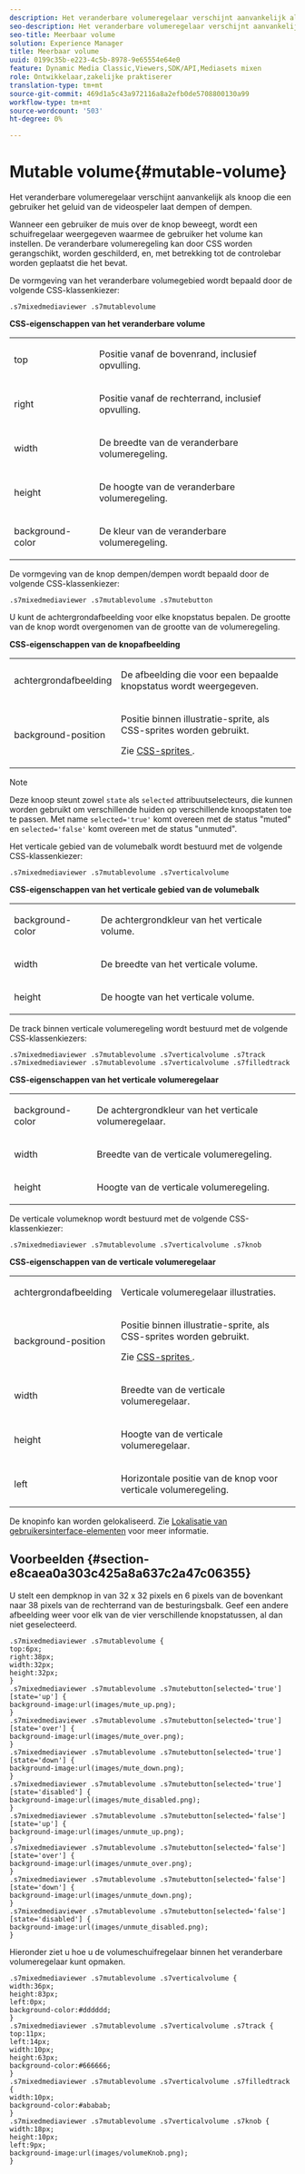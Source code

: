 ```yaml
---
description: Het veranderbare volumeregelaar verschijnt aanvankelijk als knoop die een gebruiker het geluid van de videospeler laat dempen of dempen.
seo-description: Het veranderbare volumeregelaar verschijnt aanvankelijk als knoop die een gebruiker het geluid van de videospeler laat dempen of dempen.
seo-title: Meerbaar volume
solution: Experience Manager
title: Meerbaar volume
uuid: 0199c35b-e223-4c5b-8978-9e65554e64e0
feature: Dynamic Media Classic,Viewers,SDK/API,Mediasets mixen
role: Ontwikkelaar,zakelijke praktiserer
translation-type: tm+mt
source-git-commit: 469d1a5c43a972116a8a2efb0de5708800130a99
workflow-type: tm+mt
source-wordcount: '503'
ht-degree: 0%

---
```



# Mutable volume{#mutable-volume}

Het veranderbare volumeregelaar verschijnt aanvankelijk als knoop die een gebruiker het geluid van de videospeler laat dempen of dempen.

<!--<a id="section_061E550C1C1D4DB2BD663A898895B38C"></a>-->

Wanneer een gebruiker de muis over de knop beweegt, wordt een schuifregelaar weergegeven waarmee de gebruiker het volume kan instellen. De veranderbare volumeregeling kan door CSS worden gerangschikt, worden geschilderd, en, met betrekking tot de controlebar worden geplaatst die het bevat.

De vormgeving van het veranderbare volumegebied wordt bepaald door de volgende CSS-klassenkiezer:

```
.s7mixedmediaviewer .s7mutablevolume
```

**CSS-eigenschappen van het veranderbare volume**

<table id="table_C48C56E696304C9BAFEE71BA9EA9A174"> 
 <tbody> 
  <tr> 
   <td colname="col1"> <p> <span class="codeph"> top  </span> </p> </td> 
   <td colname="col2"> <p> Positie vanaf de bovenrand, inclusief opvulling. </p> </td> 
  </tr> 
  <tr> 
   <td colname="col1"> <p> <span class="codeph"> right  </span> </p> </td> 
   <td colname="col2"> <p> Positie vanaf de rechterrand, inclusief opvulling. </p> </td> 
  </tr> 
  <tr> 
   <td colname="col1"> <p> <span class="codeph"> width </span> </p> </td> 
   <td colname="col2"> <p> De breedte van de veranderbare volumeregeling. </p> </td> 
  </tr> 
  <tr> 
   <td colname="col1"> <p> <span class="codeph"> height  </span> </p> </td> 
   <td colname="col2"> <p>De hoogte van de veranderbare volumeregeling. </p> </td> 
  </tr> 
  <tr> 
   <td colname="col1"> <p> <span class="codeph"> background-color  </span> </p> </td> 
   <td colname="col2"> <p> De kleur van de veranderbare volumeregeling. </p> </td> 
  </tr> 
 </tbody> 
</table>

De vormgeving van de knop dempen/dempen wordt bepaald door de volgende CSS-klassenkiezer:

```
.s7mixedmediaviewer .s7mutablevolume .s7mutebutton
```

U kunt de achtergrondafbeelding voor elke knopstatus bepalen. De grootte van de knop wordt overgenomen van de grootte van de volumeregeling.

**CSS-eigenschappen van de knopafbeelding**

<table id="table_46903DCACF314426B67783167ADF7715"> 
 <tbody> 
  <tr> 
   <td colname="col1"> <p> <span class="codeph"> achtergrondafbeelding  </span> </p> </td> 
   <td colname="col2"> <p> De afbeelding die voor een bepaalde knopstatus wordt weergegeven. </p> </td> 
  </tr> 
  <tr> 
   <td colname="col1"> <p> <span class="codeph"> background-position  </span> </p> </td> 
   <td colname="col2"> <p> Positie binnen illustratie-sprite, als CSS-sprites worden gebruikt. </p> <p>Zie <a href="../../../c-html5-s7-aem-asset-viewers/c-html5-mixedmedia-viewer-about/c-html5-mixedmedia-viewer-customizingviewer/c-html5-mixedmedia-viewer-customizingviewer.md#section-209a43dfbddf4fc589e79cddaf233f50" format="dita" scope="local"> CSS-sprites </a>. </p> </td> 
  </tr> 
 </tbody> 
</table>

>[!NOTE]
>
>Deze knoop steunt zowel `state` als `selected` attribuutselecteurs, die kunnen worden gebruikt om verschillende huiden op verschillende knoopstaten toe te passen. Met name `selected='true'` komt overeen met de status &quot;muted&quot; en `selected='false'` komt overeen met de status &quot;unmuted&quot;.

Het verticale gebied van de volumebalk wordt bestuurd met de volgende CSS-klassenkiezer:

```
.s7mixedmediaviewer .s7mutablevolume .s7verticalvolume
```

**CSS-eigenschappen van het verticale gebied van de volumebalk**

<table id="table_966826FB81114362A8D81D1EED38D512"> 
 <tbody> 
  <tr> 
   <td colname="col1"> <p> <span class="codeph"> background-color  </span> </p> </td> 
   <td colname="col2"> <p> De achtergrondkleur van het verticale volume. </p> </td> 
  </tr> 
  <tr> 
   <td colname="col1"> <p> <span class="codeph"> width  </span> </p> </td> 
   <td colname="col2"> <p> De breedte van het verticale volume. </p> </td> 
  </tr> 
  <tr> 
   <td colname="col1"> <p> <span class="codeph"> height  </span> </p> </td> 
   <td colname="col2"> <p> De hoogte van het verticale volume. </p> </td> 
  </tr> 
 </tbody> 
</table>

De track binnen verticale volumeregeling wordt bestuurd met de volgende CSS-klassenkiezers:

```
.s7mixedmediaviewer .s7mutablevolume .s7verticalvolume .s7track 
.s7mixedmediaviewer .s7mutablevolume .s7verticalvolume .s7filledtrack
```

**CSS-eigenschappen van het verticale volumeregelaar**

<table id="table_21E9AD3FBC8C4437BA02E5CD1BF7E831"> 
 <tbody> 
  <tr> 
   <td colname="col1"> <p> <span class="codeph"> background-color  </span> </p> </td> 
   <td colname="col2"> <p> De achtergrondkleur van het verticale volumeregelaar. </p> </td> 
  </tr> 
  <tr> 
   <td colname="col1"> <p> <span class="codeph"> width  </span> </p> </td> 
   <td colname="col2"> <p>Breedte van de verticale volumeregeling. </p> </td> 
  </tr> 
  <tr> 
   <td colname="col1"> <p> <span class="codeph"> height  </span> </p> </td> 
   <td colname="col2"> <p>Hoogte van de verticale volumeregeling. </p> </td> 
  </tr> 
 </tbody> 
</table>

De verticale volumeknop wordt bestuurd met de volgende CSS-klassenkiezer:

```
.s7mixedmediaviewer .s7mutablevolume .s7verticalvolume .s7knob
```

**CSS-eigenschappen van de verticale volumeregelaar**

<table id="table_709D64AF815341A5B50ED72CCB350F2E"> 
 <tbody> 
  <tr> 
   <td colname="col1"> <p> <span class="codeph"> achtergrondafbeelding  </span> </p> </td> 
   <td colname="col2"> <p> Verticale volumeregelaar illustraties. </p> </td> 
  </tr> 
  <tr> 
   <td colname="col1"> <p> <span class="codeph"> background-position  </span> </p> </td> 
   <td colname="col2"> <p> Positie binnen illustratie-sprite, als CSS-sprites worden gebruikt. </p> <p>Zie <a href="../../../c-html5-s7-aem-asset-viewers/c-html5-mixedmedia-viewer-about/c-html5-mixedmedia-viewer-customizingviewer/c-html5-mixedmedia-viewer-customizingviewer.md#section-209a43dfbddf4fc589e79cddaf233f50" format="dita" scope="local"> CSS-sprites </a>. </p> </td> 
  </tr> 
  <tr> 
   <td colname="col1"> <p> <span class="codeph"> width  </span> </p> </td> 
   <td colname="col2"> <p>Breedte van de verticale volumeregelaar. </p> </td> 
  </tr> 
  <tr> 
   <td colname="col1"> <p> <span class="codeph"> height  </span> </p> </td> 
   <td colname="col2"> <p>Hoogte van de verticale volumeregelaar. </p> </td> 
  </tr> 
  <tr> 
   <td colname="col1"> <p> <span class="codeph"> left  </span> </p> </td> 
   <td colname="col2"> <p>Horizontale positie van de knop voor verticale volumeregeling. </p> </td> 
  </tr> 
 </tbody> 
</table>

De knopinfo kan worden gelokaliseerd. Zie [Lokalisatie van gebruikersinterface-elementen](../../../c-html5-s7-aem-asset-viewers/c-html5-mixedmedia-viewer-about/c-html5-mixedmedia-viewer-localization.md#concept-16262b8096474d6c9c018c3e99110dd1) voor meer informatie.

## Voorbeelden {#section-e8caea0a303c425a8a637c2a47c06355}

U stelt een dempknop in van 32 x 32 pixels en 6 pixels van de bovenkant naar 38 pixels van de rechterrand van de besturingsbalk. Geef een andere afbeelding weer voor elk van de vier verschillende knopstatussen, al dan niet geselecteerd.

```
.s7mixedmediaviewer .s7mutablevolume { 
top:6px; 
right:38px; 
width:32px; 
height:32px; 
} 
.s7mixedmediaviewer .s7mutablevolume .s7mutebutton[selected='true'][state='up'] { 
background-image:url(images/mute_up.png); 
} 
.s7mixedmediaviewer .s7mutablevolume .s7mutebutton[selected='true'][state='over'] { 
background-image:url(images/mute_over.png); 
} 
.s7mixedmediaviewer .s7mutablevolume .s7mutebutton[selected='true'][state='down'] { 
background-image:url(images/mute_down.png); 
} 
.s7mixedmediaviewer .s7mutablevolume .s7mutebutton[selected='true'][state='disabled'] { 
background-image:url(images/mute_disabled.png); 
} 
.s7mixedmediaviewer .s7mutablevolume .s7mutebutton[selected='false'][state='up'] { 
background-image:url(images/unmute_up.png); 
} 
.s7mixedmediaviewer .s7mutablevolume .s7mutebutton[selected='false'][state='over'] { 
background-image:url(images/unmute_over.png); 
} 
.s7mixedmediaviewer .s7mutablevolume .s7mutebutton[selected='false'][state='down'] { 
background-image:url(images/unmute_down.png); 
} 
.s7mixedmediaviewer .s7mutablevolume .s7mutebutton[selected='false'][state='disabled'] { 
background-image:url(images/unmute_disabled.png); 
}
```

Hieronder ziet u hoe u de volumeschuifregelaar binnen het veranderbare volumeregelaar kunt opmaken.

```
.s7mixedmediaviewer .s7mutablevolume .s7verticalvolume { 
width:36px; 
height:83px; 
left:0px; 
background-color:#dddddd; 
} 
.s7mixedmediaviewer .s7mutablevolume .s7verticalvolume .s7track { 
top:11px; 
left:14px; 
width:10px; 
height:63px; 
background-color:#666666; 
} 
.s7mixedmediaviewer .s7mutablevolume .s7verticalvolume .s7filledtrack { 
width:10px; 
background-color:#ababab; 
} 
.s7mixedmediaviewer .s7mutablevolume .s7verticalvolume .s7knob { 
width:18px; 
height:10px; 
left:9px; 
background-image:url(images/volumeKnob.png); 
}
```

